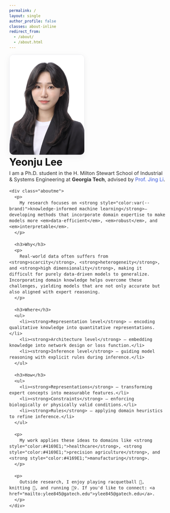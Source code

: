 ```yaml
---
permalink: /
layout: single
author_profile: false
classes: about-inline
redirect_from: 
  - /about/
  - /about.html
---
```

<!-- About hero: 사진 왼쪽, 텍스트 오른쪽 (깔끔·세련) -->
<style>
@import url('https://fonts.googleapis.com/css2?family=Inter:wght@300;400;600;800&display=swap');

:root{
  --brand:#3b5bdb;
  --line:#e9e9ee;
}

.about-inline .page__content {
  max-width:none !important;
  margin: 0 auto;
  width: 180% !important;
  #padding: 0 .75rem !important; /* 양옆 살짝만 여백 */
  font-family: 'Inter', system-ui, -apple-system, 'Segoe UI', Roboto, Arial, sans-serif;
  color: #333;
  font-weight: 300;
  line-height: 1.15;
}

.sidebar, .page__sidebar { display:none !important; }
.page__content { float:none !important; width:100% !important; }

.intro{
  display: block !important;    /* flex 끄기 */
  #margin: 1.5rem 0 2.25rem;
}

.intro__img {
  width: 240px;
  height: auto;
  border-radius: 14px;
  border: 1px solid var(--line);
  box-shadow: 0 6px 22px rgba(30,30,30,0.06);
  flex-shrink: 0;
}

.intro__body {
  flex: 1;
  font-size: 1.02rem;
  color: #2f2f2f;
}
.intro__title {
  font-size: 2.0rem;
  margin: 0 0 .4rem;
  font-weight: 700;
  color: #111;
}
.intro__lead { margin: 0 0 1rem; }

.aboutme ul { padding-left: 1.25rem; margin-top: .75rem; }
.aboutme li { margin: .6rem 0; }

a { color: var(--brand); text-decoration: none; }
a:hover { text-decoration: underline; }

@media (max-width: 880px) {
  .intro { flex-direction: column; gap:1rem; }
  .intro__img { width: 100%; max-width: 420px; align-self: center; }
  .about-inline .page__content { padding: 0 1rem; }
}
</style>

<div class="intro">
  <img class="intro__img" src="/images/prof_headshot7.jpg" alt="Portrait">
  <div class="intro__body">
    <h1 class="intro__title">Yeonju Lee</h1>
    <div class="intro__lead">
      I am a Ph.D. student in the H. Milton Stewart School of Industrial & Systems Engineering at
      <strong>Georgia Tech</strong>, advised by <a href="https://sites.gatech.edu/jing-li/">Prof. Jing Li</a>.
    </div>

    <div class="aboutme">
      <p>
        My research focuses on <strong style="color:var(--brand)">knowledge-informed machine learning</strong>—developing methods that incorporate domain expertise to make models more <em>data-efficient</em>, <em>robust</em>, and <em>interpretable</em>.
      </p>

      <h3>Why</h3>
      <p>
        Real-world data often suffers from <strong>scarcity</strong>, <strong>heterogeneity</strong>, and <strong>high dimensionality</strong>, making it difficult for purely data-driven models to generalize. Incorporating domain knowledge helps overcome these challenges, yielding models that are not only accurate but also aligned with expert reasoning.
      </p>

      <h3>Where</h3>
      <ul>
        <li><strong>Representation level</strong> – encoding qualitative knowledge into quantitative representations.</li>
        <li><strong>Architecture level</strong> – embedding knowledge into network design or loss function.</li>
        <li><strong>Inference level</strong> – guiding model reasoning with explicit rules during inference.</li>
      </ul>

      <h3>How</h3>
      <ul>
        <li><strong>Representations</strong> – transforming expert concepts into measurable features.</li>
        <li><strong>Constraints</strong> – enforcing biologically or physically valid conditions.</li>
        <li><strong>Rules</strong> – applying domain heuristics to refine inference.</li>
      </ul>

      <p>
        My work applies these ideas to domains like <strong style="color:#4169E1;">healthcare</strong>, <strong style="color:#4169E1;">precision agriculture</strong>, and <strong style="color:#4169E1;">manufacturing</strong>.
      </p>

      <p>
        Outside research, I enjoy playing racquetball 🎾, knitting 🧶, and running 🏃‍♀️. If you'd like to connect: <a href="mailto:ylee845@gatech.edu">ylee845@gatech.edu</a>.
      </p>
    </div>
  </div>
</div>
